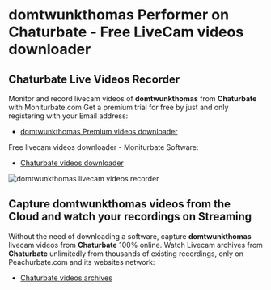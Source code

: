 # domtwunkthomas Performer on Chaturbate - Free LiveCam videos downloader

## Chaturbate Live Videos Recorder

Monitor and record livecam videos of **domtwunkthomas** from **Chaturbate** with Moniturbate.com
Get a premium trial for free by just and only registering with your Email address:
* [domtwunkthomas Premium videos downloader](https://moniturbate.com/request-demo-licence-key.html)

Free livecam videos downloader - Moniturbate Software:
* [Chaturbate videos downloader](https://moniturbate.com/moniturbate-download-software.html)

![domtwunkthomas livecam videos recorder](https://peachurnet.com/templates/moniturbate-software.png)


## Capture domtwunkthomas videos from the Cloud and watch your recordings on Streaming

Without the need of downloading a software, capture **domtwunkthomas** livecam videos from **Chaturbate** 100% online.
Watch Livecam archives from **Chaturbate** unlimitedly from thousands of existing recordings, only on Peachurbate.com and its websites network:
* [Chaturbate videos archives](https://peachurnet.com/)